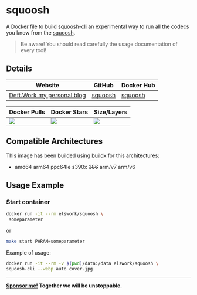 # squoosh

A [Docker](http://docker.com) file to build [squoosh-cli](https://github.com/GoogleChromeLabs/squoosh/tree/dev/cli) an experimental way to run all the codecs you know from the [squoosh](https://squoosh.app/).

> Be aware! You should read carefully the usage documentation of every tool!

## Details

| Website | GitHub | Docker Hub |
| --- | --- | --- |
| [Deft.Work my personal blog](https://deft.work) | [squoosh](https://github.com/elswork/squoosh) | [squoosh](https://hub.docker.com/r/elswork/squoosh) |

| Docker Pulls | Docker Stars | Size/Layers |
| --- | --- | --- |
| [![](https://img.shields.io/docker/pulls/elswork/squoosh.svg)](https://hub.docker.com/r/elswork/squoosh "squoosh on Docker Hub") | [![](https://img.shields.io/docker/stars/elswork/squoosh.svg)](https://hub.docker.com/r/elswork/squoosh "squoosh on Docker Hub") | [![](https://images.microbadger.com/badges/image/elswork/squoosh.svg)](https://microbadger.com/images/elswork/squoosh "squoosh on microbadger.com") |

## Compatible Architectures

This image has been builded using [buildx](https://docs.docker.com/buildx/working-with-buildx/) for this architectures: 
- amd64 arm64 ppc64le s390x ~~386~~ arm/v7 arm/v6

## Usage Example

### Start container

```bash
docker run -it --rm elswork/squoosh \
 someparameter
```
or
```bash
make start PARAM=someparameter
```
Example of usage:

```bash
docker run -it --rm -v $(pwd)/data:/data elswork/squoosh \
squoosh-cli --webp auto cover.jpg
```

---
**[Sponsor me!](https://github.com/sponsors/elswork) Together we will be unstoppable.**